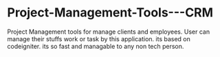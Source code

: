 # Project-Management-Tools---CRM
Project Management tools for manage clients and employees.  User can manage their stuffs work or task by this application. its based on codeigniter. its so fast and managable to any non tech person.
